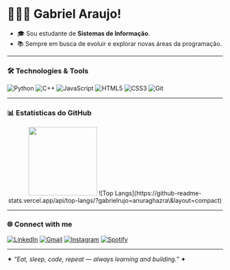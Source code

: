 # 🧑🏻‍💻 Gabriel Araujo!

- 🎓 Sou estudante de **Sistemas de Informação**.  
- 📚 Sempre em busca de evoluir e explorar novas áreas da programação.

---

### 🛠️ Technologies & Tools
![Python](https://img.shields.io/badge/Python-3776AB?style=for-the-badge&logo=python&logoColor=white)
![C++](https://img.shields.io/badge/C++-00599C?style=for-the-badge&logo=cplusplus&logoColor=white)
![JavaScript](https://img.shields.io/badge/JavaScript-F7DF1E?style=for-the-badge&logo=javascript&logoColor=black)
![HTML5](https://img.shields.io/badge/HTML5-E34F26?style=for-the-badge&logo=html5&logoColor=white)
![CSS3](https://img.shields.io/badge/CSS3-1572B6?style=for-the-badge&logo=css3&logoColor=white)
![Git](https://img.shields.io/badge/Git-F05032?style=for-the-badge&logo=git&logoColor=white)

---

### 📊 Estatísticas do GitHub
<p align="center">
  <img height="160em" src="https://github-readme-stats.vercel.app/api?username=gabrielrujo&show_icons=true&theme=dark&hide_border=true" />
  ![Top Langs](https://github-readme-stats.vercel.app/api/top-langs/?gabrielrujo=anuraghazra\&layout=compact)

</p>

---

### 🌐 Connect with me ### 
[![LinkedIn](https://img.shields.io/badge/LinkedIn-0077B5?style=for-the-badge&logo=linkedin&logoColor=white)](https://www.linkedin.com/in/gabriel-araujo-b924a038b/)
[![Gmail](https://img.shields.io/badge/Gmail-D14836?style=for-the-badge&logo=gmail&logoColor=white)](mailto:ujo.gabri.pro@gmail.com)
[![Instagram](https://img.shields.io/badge/Instagram-E4405F?style=for-the-badge&logo=instagram&logoColor=white)](https://www.instagram.com/_gabrielujo/)
[![Spotify](https://img.shields.io/badge/Spotify-1DB954?style=for-the-badge&logo=spotify&logoColor=white)](https://open.spotify.com/user/31beupgmgg3vhmsmmnd4x3eaim2u)

---

✦ *“Eat, sleep, code, repeat — always learning and building.”* ✦
